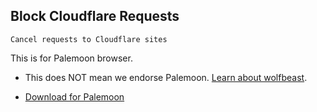 ## Block Cloudflare Requests

`Cancel requests to Cloudflare sites`

This is for Palemoon browser.
  - This does NOT mean we endorse Palemoon. [Learn about wolfbeast](../../cloudflare_users/README.md).

- [Download for Palemoon](bcfr.pm.xpi)

